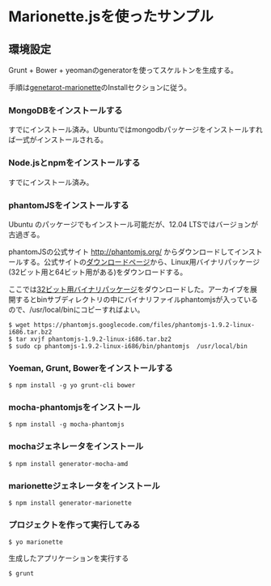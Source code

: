 # Marionette.jsを使ったサンプル

## 環境設定

Grunt + Bower + yeomanのgeneratorを使ってスケルトンを生成する。

手順は[genetarot-marionette](https://github.com/mrichard/generator-marionette)のInstallセクションに従う。

### MongoDBをインストールする

すでにインストール済み。Ubuntuではmongodbパッケージをインストールすれば一式がインストールされる。

### Node.jsとnpmをインストールする

すでにインストール済み。

### phantomJSをインストールする

Ubuntu のパッケージでもインストール可能だが、12.04 LTSではバージョンが古過ぎる。

phantomJSの公式サイト http://phantomjs.org/ からダウンロードしてインストールする。公式サイトの[ダウンロードページ](http://phantomjs.org/download.html)から、Linux用バイナリパッケージ(32ビット用と64ビット用がある)をダウンロードする。

ここでは[32ビット用バイナリパッケージ](https://phantomjs.googlecode.com/files/phantomjs-1.9.2-linux-i686.tar.bz2)をダウンロードした。アーカイブを展開するとbinサブディレクトリの中にバイナリファイルphantomjsが入っているので、/usr/local/binにコピーすればよい。

    $ wget https://phantomjs.googlecode.com/files/phantomjs-1.9.2-linux-i686.tar.bz2
    $ tar xvjf phantomjs-1.9.2-linux-i686.tar.bz2 
    $ sudo cp phantomjs-1.9.2-linux-i686/bin/phantomjs  /usr/local/bin

### Yoeman, Grunt, Bowerをインストールする

    $ npm install -g yo grunt-cli bower

### mocha-phantomjsをインストール

    $ npm install -g mocha-phantomjs

### mochaジェネレータをインストール

    $ npm install generator-mocha-amd

### marionetteジェネレータをインストール

    $ npm install generator-marionette

### プロジェクトを作って実行してみる

    $ yo marionette

生成したアプリケーションを実行する

    $ grunt


